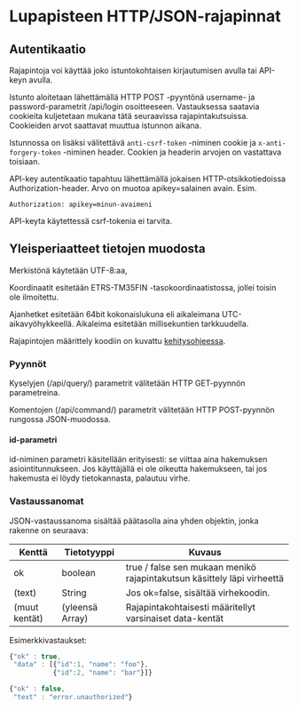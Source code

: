 # Lupapisteen HTTP/JSON-rajapinnat

## Autentikaatio

Rajapintoja voi käyttää joko istuntokohtaisen kirjautumisen avulla tai API-keyn avulla.

Istunto aloitetaan lähettämällä HTTP POST -pyyntönä username- ja password-parametrit /api/login osoitteeseen.
Vastauksessa saatavia cookieita kuljetetaan mukana tätä seuraavissa rajapintakutsuissa.
Cookieiden arvot saattavat muuttua istunnon aikana.

Istunnossa on lisäksi välitettävä `anti-csrf-token` -niminen cookie ja
`x-anti-forgery-token` -niminen header. Cookien ja headerin arvojen on vastattava
toisiaan.

API-key autentikaatio tapahtuu lähettämällä jokaisen HTTP-otsikkotiedoissa Authorization-header.
Arvo on muotoa apikey=salainen avain. Esim.

    Authorization: apikey=minun-avaimeni

API-keyta käytettessä csrf-tokenia ei tarvita.

## Yleisperiaatteet tietojen muodosta

Merkistönä käytetään UTF-8:aa,

Koordinaatit esitetään ETRS-TM35FIN -tasokoordinaatistossa, jollei toisin ole ilmoitettu.

Ajanhetket esitetään 64bit kokonaislukuna eli aikaleimana UTC-aikavyöhykkeellä.
Aikaleima esitetään millisekuntien tarkkuudella.

Rajapintojen määrittely koodiin on kuvattu [kehitysohjeessa](developerguide.md).

### Pyynnöt

Kyselyjen (/api/query/<nimi>) parametrit välitetään HTTP GET-pyynnön parametreina.

Komentojen (/api/command/<nimi>) parametrit välitetään HTTP POST-pyynnön rungossa JSON-muodossa.

#### id-parametri

id-niminen parametri käsitellään erityisesti: se viittaa aina hakemuksen asiointitunnukseen.
Jos käyttäjällä ei ole oikeutta hakemukseen, tai jos hakemusta ei löydy tietokannasta,
palautuu virhe.

### Vastaussanomat

JSON-vastaussanoma sisältää päätasolla aina yhden objektin, jonka rakenne on seuraava:

Kenttä        | Tietotyyppi     | Kuvaus
--------------|-----------------|--------------------------------------------------------------------------
ok            | boolean         | true / false sen mukaan menikö rajapintakutsun käsittely läpi virheettä
(text)        | String          | Jos ok=false, sisältää virhekoodin.
(muut kentät) | (yleensä Array) | Rajapintakohtaisesti määritellyt varsinaiset data-kentät

Esimerkkivastaukset:

```JavaScript
{"ok" : true,
 "data" : [{"id":1, "name": "foo"},
           {"id":2, "name": "bar"}]}

{"ok" : false,
 "text" : "error.unauthorized"}
```
